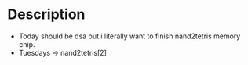 # Description
- Today should be dsa 
  but i literally want to finish
  nand2tetris memory chip.
- Tuesdays ->  nand2tetris[2]
